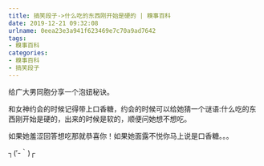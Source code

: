 ```yaml
---
title: 搞笑段子->什么吃的东西刚开始是硬的 | 糗事百科
date: 2019-12-21 09:32:08
urlname: 0eea23e3a941f623469e7c70a9ad7642
tags: 
- 糗事百科
categories:
- 糗事百科
- 搞笑段子
---
```

给广大男同胞分享一个泡妞秘诀。

和女神约会的时候记得带上口香糖，约会的时候可以给她猜一个谜语:什么吃的东西刚开始是硬的，出来的时候是软的，顺便问她想不想吃。

如果她羞涩回答想吃那就恭喜你！如果她面露不悦你马上说是口香糖。。。

┐(′-｀)┌


